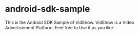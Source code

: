# android-sdk-sample
This is the Android SDK Sample of VidShow. VidShow is a Video Advertisement Platform. Feel free to Use it as you like.
